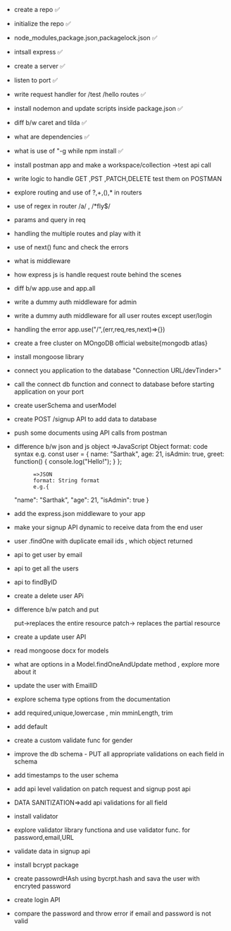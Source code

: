 - create a repo ✅
- initialize the repo ✅

- node_modules,package.json,packagelock.json ✅
- intsall express ✅
- create a server ✅
- listen to port ✅
- write request handler for /test /hello routes ✅
- install nodemon and update scripts inside package.json ✅
- diff b/w caret and tilda ✅
- what are dependencies ✅
- what is use of "-g while npm install ✅

- install postman app and make a workspace/collection ->test api call

- write logic to handle GET ,PST ,PATCH,DELETE test them on POSTMAN

- explore routing and use of ?,+,(),* in routers
- use of regex in router /a/ , /*fly$/
- params and query in req


- handling the multiple routes and play with it
- use of next() func and check the errors
- what is middleware
- how express js is handle request route behind the scenes
- diff b/w app.use and app.all
- write a dummy auth middleware for admin
- write a dummy auth middleware for all user routes except user/login
- handling the error  app.use("/",(err,req,res,next)=>{})


- create a free cluster on MOngoDB official website{mongodb atlas}
- install mongoose library
- connect you application to the database "Connection URL/devTinder>"
- call the connect db function and connect to database before starting application on your port

- create userSchema and userModel
- create POST /signup API to add data to database
- push some documents using API calls from postman


- difference b/w json and js object
          	=>JavaScript Object
            format: code syntax
            e.g. const user = {
  name: "Sarthak",
  age: 21,
  isAdmin: true,
  greet: function() {
    console.log("Hello!");
  }
};


            =>JSON 
            format:	String format
            e.g.{
  "name": "Sarthak",
  "age": 21,
  "isAdmin": true
}

- add the express.json middleware to your app
- make your signup API dynamic to receive data from the end user
- user .findOne with duplicate email ids , which object returned
- api to get user by email
- api to get all the users
- api to findByID
- create a  delete user APi
- difference b/w patch and put

     put->replaces the entire resource
     patch-> replaces the partial resource

- create a update user API
- read mongoose docx for models
- what are options in a Model.findOneAndUpdate method , explore more about it
- update the user with EmailID

- explore schema type options from the documentation
- add required,unique,lowercase , min mminLength, trim
- add default
- create a custom validate func for gender
- improve the db schema - PUT all appropriate validations on
each field in schema
- add timestamps to the user schema

- add api level validation on patch request and signup post api
- DATA SANITIZATION=>add api validations for all field
- install validator
- explore validator library functiona and use validator func. for password,email,URL

- validate data in signup api
- install bcrypt package
- create passowrdHAsh using bycrpt.hash and sava the user with encryted password
- create login API
- compare the password and throw error if email and password is not valid